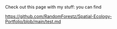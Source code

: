 Check out this page with my stuff: you can find

https://github.com/RandomForestz/Spatial-Ecology-Portfolio/blob/main/test.md
